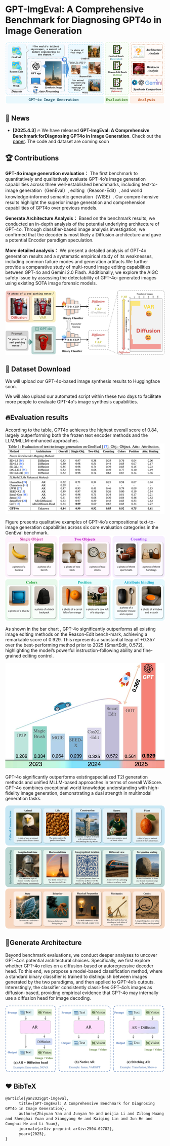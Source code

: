 # GPT-ImgEval: A Comprehensive Benchmark for Diagnosing GPT4o in Image Generation

![method](pipeline.jpg)

## 📰 News

* **[2025.4.3]**  🔥 We have released **GPT-ImgEval: A Comprehensive Benchmark forDiagnosing GPT4o in Image Generation**. Check out the [paper](https://arxiv.org/pdf/2504.02782). The code and dataset are coming soon

## 🏆 Contributions

**GPT-4o image generation evaluation：** The first benchmark to quantitatively and qualitatively evaluate GPT-4o’s image generation capabilities across three well-established benchmarks, including text-to-image generation（GenEval）, editing（Reason-Edit）, and world knowledge-informed semantic generation（WISE）. Our compre-hensive results highlight the superior image generation and comprehension capabilities of GPT4o over previous models.

**Generate Architecture Analysis：** Based on the benchmark results, we conducted an in-depth analysis of the potential underlying architecture of GPT-4o. Through classifier-based image analysis investigation, we confirmed that the decoder is most likely a Diffusion architecture and gave a potential Encoder paradigm speculation.

**More detailed analysis：** We present a detailed analysis of GPT-4o generation results and a systematic empirical study of its weaknesses, including common failure modes and generation artifacts.We further provide a comparative study of multi-round image editing capabilities between GPT-4o and Gemini 2.0 Flash. Additionally, we explore the AIGC safety issue by assessing the detectability of GPT-4o-generated images using existing SOTA image forensic models.

![Classified](GPT_Structure_Detection.jpg)

## 🤗 Dataset Download

We will upload our GPT-4o-based image synthesis results to Huggingface soon.

We will also upload our automated script within these two days to facilitate more people to evaluate GPT-4o's image synthesis capabilities.

## 🔥Evaluation results

According to the table, GPT4o achieves the highest overall score of 0.84, largely outperforming both the frozen text encoder methods and the LLM/MLLM-enhanced approaches. 
![Table1](Geneval.jpg)


Figure presents qualitative examples of GPT-4o’s compositional text-to-image generation capabilities across six core evaluation categories in the GenEval benchmark.
![Geneval](GenEval_cases.jpg)

As shown in the bar chart , GPT-4o significantly outperforms all existing image editing methods on the Reason-Edit bench-mark, achieving a remarkable score of 0.929. This represents a substantial leap of +0.357 over the best-performing method prior to 2025 (SmartEdit, 0.572), highlighting the model’s powerful instruction-following ability and fine-grained editing control.

<img src="EvalScore_bar.jpg" alt="Table2" width="600">


GPT-4o significantly outperforms existingspecialized T2I generation methods and unified MLLM-based approaches in terms of overall WiScore. GPT-4o combines exceptional world knowledge understanding with high-fidelity image generation, demonstrating a dual strength in multimodal generation tasks.

![Table3](WISE_case.jpg)


## 🤔Generate Architecture

Beyond benchmark evaluations, we conduct deeper analyses to uncover GPT-4o’s potential architectural choices. Specifically, we first explore whether GPT-4o relies on a diffusion-based or autoregressive decoder head. To this end, we propose a model-based classification method, where a standard binary classifier is trained to distinguish between images generated by the two paradigms, and then applied to GPT-4o’s outputs. Interestingly, the classifier consistently classi-fies GPT-4o’s images as diffusion-based, providing empirical evidence that GPT-4o may internally use a diffusion head for image decoding. 

![Structure](Structure.jpg)



## ❤️ BibTeX 

```
@article{yan2025gpt-imgeval,
      title={GPT-ImgEval: A Comprehensive Benchmark for Diagnosing GPT4o in Image Generation}, 
      author={Zhiyuan Yan and Junyan Ye and Weijia Li and Zilong Huang and Shenghai Yuan and Xiangyang He and Kaiqing Lin and Jun He and Conghui He and Li Yuan},
      journal={arXiv preprint arXiv:2504.02782},
      year={2025},
}
```








